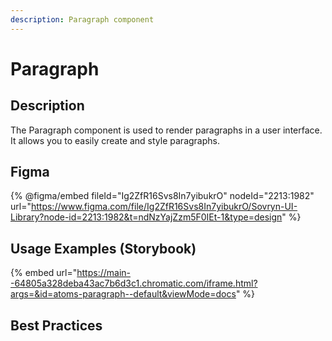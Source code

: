 ```yaml
---
description: Paragraph component
---
```


# Paragraph

## Description

The Paragraph component is used to render paragraphs in a user interface. It allows you to easily create and style paragraphs.

## Figma

{% @figma/embed fileId="Ig2ZfR16Svs8In7yibukrO" nodeId="2213:1982" url="https://www.figma.com/file/Ig2ZfR16Svs8In7yibukrO/Sovryn-UI-Library?node-id=2213:1982&t=ndNzYajZzm5F0IEt-1&type=design" %}

## Usage Examples (Storybook)

{% embed url="https://main--64805a328deba43ac7b6d3c1.chromatic.com/iframe.html?args=&id=atoms-paragraph--default&viewMode=docs" %}

## Best Practices
